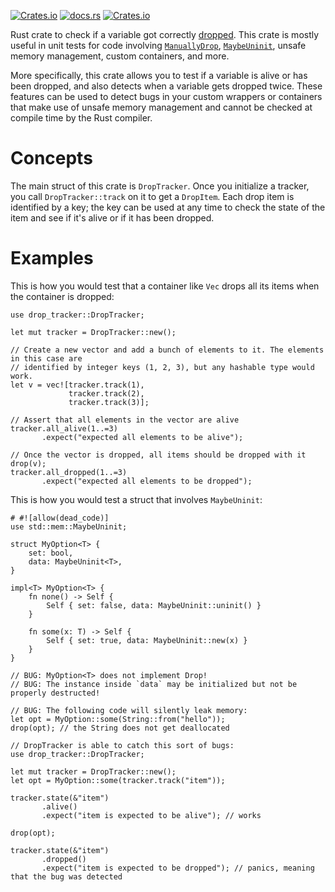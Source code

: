 [![Crates.io](https://img.shields.io/crates/v/drop-tracker)](https://crates.io/crates/drop-tracker) [![docs.rs](https://img.shields.io/docsrs/drop-tracker)](https://docs.rs/drop-tracker/latest/drop_tracker/) [![Crates.io](https://img.shields.io/crates/l/drop-tracker)](https://choosealicense.com/licenses/bsd-3-clause/)

Rust crate to check if a variable got correctly [dropped]. This crate is mostly useful in unit
tests for code involving [`ManuallyDrop`], [`MaybeUninit`], unsafe memory management,
custom containers, and more.

More specifically, this crate allows you to test if a variable is alive or has been dropped, and
also detects when a variable gets dropped twice. These features can be used to detect bugs in your
custom wrappers or containers that make use of unsafe memory management and cannot be checked at
compile time by the Rust compiler.

[dropped]: https://doc.rust-lang.org/reference/destructors.html
[`ManuallyDrop`]: std::mem::ManuallyDrop
[`MaybeUninit`]: std::mem::MaybeUninit

# Concepts

The main struct of this crate is `DropTracker`. Once you initialize a tracker, you call
`DropTracker::track` on it to get a `DropItem`. Each drop item is identified by a key;
the key can be used at any time to check the state of the item and see if it's alive or
if it has been dropped.

# Examples

This is how you would test that a container like `Vec` drops all its items when the container
is dropped:

```
use drop_tracker::DropTracker;

let mut tracker = DropTracker::new();

// Create a new vector and add a bunch of elements to it. The elements in this case are
// identified by integer keys (1, 2, 3), but any hashable type would work.
let v = vec![tracker.track(1),
             tracker.track(2),
             tracker.track(3)];

// Assert that all elements in the vector are alive
tracker.all_alive(1..=3)
       .expect("expected all elements to be alive");

// Once the vector is dropped, all items should be dropped with it
drop(v);
tracker.all_dropped(1..=3)
       .expect("expected all elements to be dropped");
```

This is how you would test a struct that involves `MaybeUninit`:

```
# #![allow(dead_code)]
use std::mem::MaybeUninit;

struct MyOption<T> {
    set: bool,
    data: MaybeUninit<T>,
}

impl<T> MyOption<T> {
    fn none() -> Self {
        Self { set: false, data: MaybeUninit::uninit() }
    }

    fn some(x: T) -> Self {
        Self { set: true, data: MaybeUninit::new(x) }
    }
}

// BUG: MyOption<T> does not implement Drop!
// BUG: The instance inside `data` may be initialized but not be properly destructed!

// BUG: The following code will silently leak memory:
let opt = MyOption::some(String::from("hello"));
drop(opt); // the String does not get deallocated

// DropTracker is able to catch this sort of bugs:
use drop_tracker::DropTracker;

let mut tracker = DropTracker::new();
let opt = MyOption::some(tracker.track("item"));

tracker.state(&"item")
       .alive()
       .expect("item is expected to be alive"); // works

drop(opt);

tracker.state(&"item")
       .dropped()
       .expect("item is expected to be dropped"); // panics, meaning that the bug was detected
```
